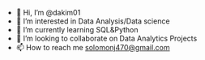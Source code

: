 - 👋 Hi, I’m @dakim01
- 👀 I’m interested in Data Analysis/Data science
- 🌱 I’m currently learning SQL&Python
- 💞️ I’m looking to collaborate on Data Analytics Projects
- 📫 How to reach me solomonj470@gmail.com

<!---
dakim01/dakim01 is a ✨ special ✨ repository because its `README.md` (this file) appears on your GitHub profile.
You can click the Preview link to take a look at your changes.
--->
